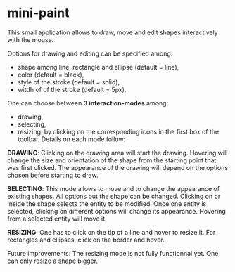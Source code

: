 # mini-paint
This small application allows to draw, move and edit shapes interactively with the mouse. 

Options for drawing and editing can be specified among:
- shape among line, rectangle and ellipse (default = line),
- color (default = black),
- style of the stroke (default = solid),
- witdh of of the stroke (default = 5px).

One can choose between **3 interaction-modes** among:
- drawing,
- selecting,
- resizing.
by clicking on the corresponding icons in the first box of the toolbar. 
Details on each mode follow:

**DRAWING**:
Clicking on the drawing area will start the drawing. 
Hovering will change the size and orientation of the shape from the starting point that was first clicked.
The appearance of the drawing will depend on the options chosen before starting to draw.

**SELECTING**:
This mode allows to move and to change the appearance of existing shapes. All options but the shape can be changed.
Clicking on or inside the shape selects the entity to be modified. 
Once one entity is selected, clicking on different options will change its appearance.
Hovering from a selected entity will move it.

**RESIZING**:
One has to click on the tip of a line and hover to resize it.
For rectangles and ellipses, click on the border and hover.

Future improvements:
The resizing mode is not fully functionnal yet. One can only resize a shape bigger.

